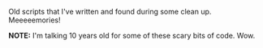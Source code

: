 Old scripts that I've written and found during some clean up. Meeeeemories!

**NOTE:** I'm talking 10 years old for some of these scary bits of code.  Wow.
